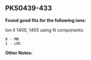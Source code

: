## PKS0439-433
**Found good fits for the following ions:**

Ion II 1400, 1405 using N components:
```
0 - MW
1 - LMC
```


**Other Notes:**

